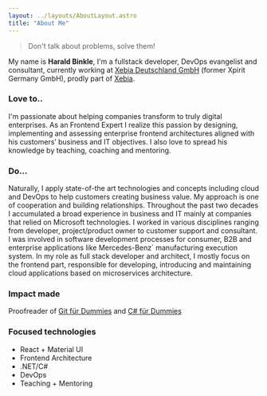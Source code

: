 ```yaml
---
layout: ../layouts/AboutLayout.astro
title: "About Me"
---
```


> Don't talk about problems, solve them!

My name is **Harald Binkle**, I'm a fullstack developer, DevOps evangelist and consultant, currently working at [Xebia Deutschland GmbH](https://xpirit.com/team/harald-binkle/) (former Xpirit Germany GmbH), prodly part of [Xebia](https://xebia.com/).

### Love to..

I'm passionate about helping companies transform to truly
digital enterprises. As an Frontend Expert I realize this passion by
designing, implementing and assessing enterprise frontend
architectures aligned with his customers’ business and IT objectives.
I also love to spread his knowledge by teaching, coaching and
mentoring.

### Do...

Naturally, I apply state-of-the art technologies and concepts
including cloud and DevOps to help customers creating business
value. My approach is one of cooperation and building relationships. Throughout the past two decades I accumulated a broad
experience in business and IT mainly at companies that relied on
Microsoft technologies.
I worked in various disciplines ranging from developer, project/product owner to customer support and consultant. I was involved in software development processes for consumer, B2B and enterprise applications like Mercedes-Benz` manufacturing execution system.
In my role as full stack developer and architect, I mostly focus on the frontend part, responsible for developing, introducing and maintaining cloud applications based on microservices architecture.

### Impact made

Proofreader of [Git für Dummies](https://amzn.eu/d/fUuG3Zo) and [C# für Dummies](https://amzn.eu/d/ff4XoYQ)

### Focused technologies

- React + Material UI
- Frontend Architecture
- .NET/C#
- DevOps
- Teaching + Mentoring
